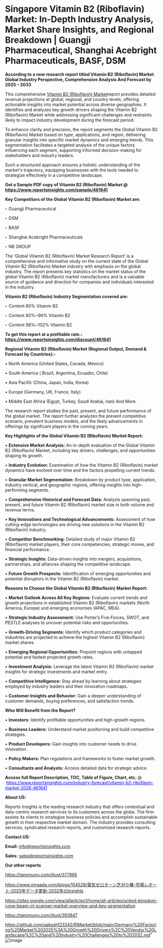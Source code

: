 # Singapore Vitamin B2 (Riboflavin) Market: In-Depth Industry Analysis, Market Share Insights, and Regional Breakdown | Guangji Pharmaceutical, Shanghai Acebright Pharmaceuticals, BASF, DSM

<strong>According to a new research report titled Vitamin B2 (Riboflavin) Market Global Industry Perspective, Comprehensive Analysis And Forecast by 2025 – 2033</strong>

This comprehensive <a href=https://www.reportsinsights.com/sample/461641>Vitamin B2 (Riboflavin) Market</a>report provides detailed revenue projections at global, regional, and country levels, offering actionable insights into market potential across diverse geographies. It identifies and analyzes key growth drivers shaping the Vitamin B2 (Riboflavin) Market while addressing significant challenges and restraints likely to impact industry development during the forecast period.

To enhance clarity and precision, the report segments the Global Vitamin B2 (Riboflavin) Market based on type, applications, and region, delivering granular insights into specific market dynamics and emerging trends. This segmentation facilitates a targeted analysis of the unique factors influencing each segment, supporting informed decision-making for stakeholders and industry leaders.

Such a structured approach ensures a holistic understanding of the market's trajectory, equipping businesses with the tools needed to strategize effectively in a competitive landscape.

<strong>Get a Sample PDF copy of Vitamin B2 (Riboflavin) Market </strong><strong>@<a href=https://www.reportsinsights.com/sample/461641 style=color:#0000ff;> https://www.reportsinsights.com/sample/461641</a></strong></font>

<strong>Key Competitors of the Global Vitamin B2 (Riboflavin) Market are:</strong>

‣ Guangji Pharmaceutical

‣ DSM

‣ BASF

‣ Shanghai Acebright Pharmaceuticals

‣ NB GROUP

The ‘Global Vitamin B2 (Riboflavin) Market Research Report’ is a comprehensive and informative study on the current state of the Global Vitamin B2 (Riboflavin) Market industry with emphasis on the global industry. The report presents key statistics on the market status of the global Vitamin B2 (Riboflavin) market manufacturers and is a valuable source of guidance and direction for companies and individuals interested in the industry.

<strong>Vitamin B2 (Riboflavin) Industry Segmentation covered are:</strong>

‣ Content 80% Vitamin B2

‣ Content 80%~96% Vitamin B2

‣ Content 98%~102% Vitamin B2

<strong>To get this report at a profitable rate.: <a href=https://www.reportsinsights.com/discount/461641 style=color:#0000ff;>https://www.reportsinsights.com/discount/461641</a></strong></font>

<strong>Regional Vitamin B2 (Riboflavin) Market (Regional Output, Demand &amp; Forecast by Countries):-</strong>

• North America (United States, Canada, Mexico)

• South America ( Brazil, Argentina, Ecuador, Chile)

• Asia Pacific (China, Japan, India, Korea)

• Europe (Germany, UK, France, Italy)

• Middle East Africa (Egypt, Turkey, Saudi Arabia, Iran) And More.

The research report studies the past, present, and future performance of the global market. The report further analyzes the present competitive scenario, prevalent business models, and the likely advancements in offerings by significant players in the coming years.

<strong>Key Highlights of the Global Vitamin B2 (Riboflavin) Market Report:</strong>

• <strong>Extensive Market Analysis:</strong> An in-depth evaluation of the Global Vitamin B2 (Riboflavin) Market, including key drivers, challenges, and opportunities shaping its growth.

• <strong>Industry Evolution:</strong> Examination of how the Vitamin B2 (Riboflavin) market dynamics have evolved over time and the factors propelling current trends.

• <strong>Granular Market Segmentation:</strong> Breakdown by product type, application, industry vertical, and geographic regions, offering insights into high-performing segments.

• <strong>Comprehensive Historical and Forecast Data:</strong> Analysis spanning past, present, and future Vitamin B2 (Riboflavin) market size in both volume and revenue terms.

• <strong>Key Innovations and Technological Advancements:</strong> Assessment of how cutting-edge technologies are driving new solutions in the Vitamin B2 (Riboflavin) industry.

• <strong>Competitor Benchmarking:</strong> Detailed study of major Vitamin B2 (Riboflavin) market players, their core competencies, strategic moves, and financial performance.

• <strong>Strategic Insights:</strong> Data-driven insights into mergers, acquisitions, partnerships, and alliances shaping the competitive landscape.

• <strong>Future Growth Prospects:</strong> Identification of emerging opportunities and potential disruptors in the Vitamin B2 (Riboflavin) market.

<strong>Reasons to Choose the Global Vitamin B2 (Riboflavin) Market Report:</strong>

• <strong>Market Outlook Across All Key Regions:</strong> Evaluate current trends and growth projections in established Vitamin B2 (Riboflavin) markets (North America, Europe) and emerging economies (APAC, MEA).

• <strong>Strategic Industry Assessment:</strong> Use Porter’s Five Forces, SWOT, and PESTLE analyses to uncover potential risks and opportunities.

• <strong>Growth-Driving Segments:</strong> Identify which product categories and industries are projected to achieve the highest Vitamin B2 (Riboflavin) market shares.

• <strong>Emerging Regional Opportunities:</strong> Pinpoint regions with untapped potential and fastest projected growth rates.

• <strong>Investment Analysis:</strong> Leverage the latest Vitamin B2 (Riboflavin) market insights for strategic investments and market entry.

• <strong>Competitive Intelligence:</strong> Stay ahead by learning about strategies employed by industry leaders and their innovation roadmaps.

• <strong>Customer Insights and Behavior:</strong> Gain a deeper understanding of customer demands, buying preferences, and satisfaction trends.

<strong>Who Will Benefit from the Report?</strong>

• <strong>Investors:</strong> Identify profitable opportunities and high-growth regions.

• <strong>Business Leaders:</strong> Understand market positioning and build competitive strategies.

• <strong>Product Developers:</strong> Gain insights into customer needs to drive innovation.

• <strong>Policy Makers:</strong> Plan regulations and frameworks to foster market growth.

• <strong>Consultants and Analysts:</strong> Access detailed data for strategic advice.
</ul>
<strong>Access full Report Description, TOC, Table of Figure, Chart, etc. </strong>@  <a href=https://www.reportsinsights.com/industry-forecast/vitamin-b2-riboflavin-market-2026-461641 style=color:#0000ff;>https://www.reportsinsights.com/industry-forecast/vitamin-b2-riboflavin-market-2026-461641</a></font>

<strong><strong>About US</strong>:</strong>

Reports Insights is the leading research industry that offers contextual and data-centric research services to its customers across the globe. The firm assists its clients to strategize business policies and accomplish sustainable growth in their respective market domain. The industry provides consulting services, syndicated research reports, and customized research reports.

<strong>Contact US:</strong>

<p class=""""><b>Email:</b> <a href=mailto:info@reportsinsights.com>info@reportsinsights.com</a></p>
<p class=""""><b>Sales:</b> <a href=mailto:sales@reportsinsights.com>sales@reportsinsights.com</a></p>

<strong>Our other reports</strong>

<a href=https://tanomuno.com/illust/377965>https://tanomuno.com/illust/377965</a>

<a href=https://www.omaada.com/blogs/154528/電気ゼロターン芝刈り機-市場レポート-2025年データ更新-2032年のInsights>https://www.omaada.com/blogs/154528/電気ゼロターン芝刈り機-市場レポート-2025年データ更新-2032年のInsights</a>

<a href=https://sites.google.com/view/allarticles1/home/all-articles/united-kingdom-cone-beam-ct-scanner-market-overview-and-key-segmentation>https://sites.google.com/view/allarticles1/home/all-articles/united-kingdom-cone-beam-ct-scanner-market-overview-and-key-segmentation</a>

<a href=https://tanomuno.com/illust/393947>https://tanomuno.com/illust/393947</a>

<a href=https://github.com/aakesh123242/RIMarket/blob/main/Germany%20Factoring%20Market%202025%3A%20Growth%20Drivers%2C%20Vendor%20Landscape%2C%20and%20Industry%20Challenges%20to%202032.md>https://github.com/aakesh123242/RIMarket/blob/main/Germany%20Factoring%20Market%202025%3A%20Growth%20Drivers%2C%20Vendor%20Landscape%2C%20and%20Industry%20Challenges%20to%202032.md</a>"
![image](https://github.com/user-attachments/assets/9e9d91fe-89a9-49e9-a408-861d70f6e0bd)
